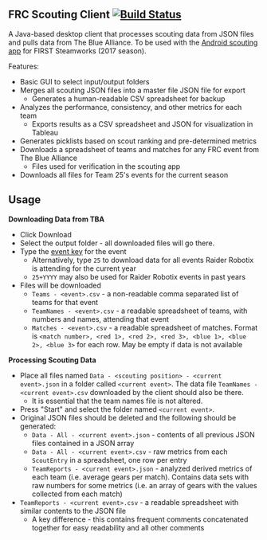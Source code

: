 ## FRC Scouting Client [![Build Status](https://travis-ci.org/RaiderRobotix/Scouting-Client.svg?branch=master)](https://travis-ci.org/RaiderRobotix/Scouting-Client)

A Java-based desktop client that processes scouting data from JSON files and pulls data from The Blue Alliance. To be used with the [Android scouting app](https://github.com/spencerng/Scouting-App) for FIRST Steamworks (2017 season).

Features:
 
 * Basic GUI to select input/output folders
 * Merges all scouting JSON files into a master file JSON file for export
   * Generates a human-readable CSV spreadsheet for backup
 * Analyzes the performance, consistency, and other metrics for each team
   * Exports results as a CSV spreadsheet and JSON for visualization in Tableau
 * Generates picklists based on scout ranking and pre-determined metrics
 * Downloads a spreadsheet of teams and matches for any FRC event from The Blue Alliance
   * Files used for verification in the scouting app
 * Downloads all files for Team 25's events for the current season

 
## Usage

**Downloading Data from TBA**

* Click Download
* Select the output folder - all downloaded files will go there.
* Type the [event key](https://www.thebluealliance.com/apidocs#event-model) for the event
  * Alternatively, type `25` to download data for all events Raider Robotix is attending for the current year
  * `25+YYYY` may also be used for Raider Robotix events in past years
* Files will be downloaded
  * `Teams - <event>.csv` - a non-readable comma separated list of teams for that event
  * `TeamNames - <event>.csv` - a readable spreadsheet of teams, with numbers and names, attending that event
  * `Matches - <event>.csv` - a readable spreadsheet of matches. Format is `<match number>, <red 1>, <red 2>, <red 3>, <blue 1>, <blue 2>, <blue 3>` for each row. May be empty if data is not available

**Processing Scouting Data**

* Place all files named `Data - <scouting position> - <current event>.json` in a folder called `<current event>`. The data file `TeamNames - <current event>.csv` downloaded by the client should also be there.
  * It is essential that the team names file is not altered.
* Press "Start" and select the folder named `<current event>`.
* Original JSON files should be deleted and the following should be generated:
  * `Data - All - <current event>.json` - contents of all previous JSON files contained in a JSON array
  * `Data - All - <current event>.csv` - raw metrics from each `ScoutEntry` in a spreadsheet, one row per entry
  * `TeamReports - <current event>.json` - analyzed derived metrics of each team (i.e. average gears per match). Contains data sets with raw numbers for some metrics (i.e. an array of gears with the values collected from each match)
 * `TeamReports - <current event>.csv` - a readable spreadsheet with similar contents to the JSON file
   * A key difference - this contains frequent comments concatenated together for easy readability and all other comments

